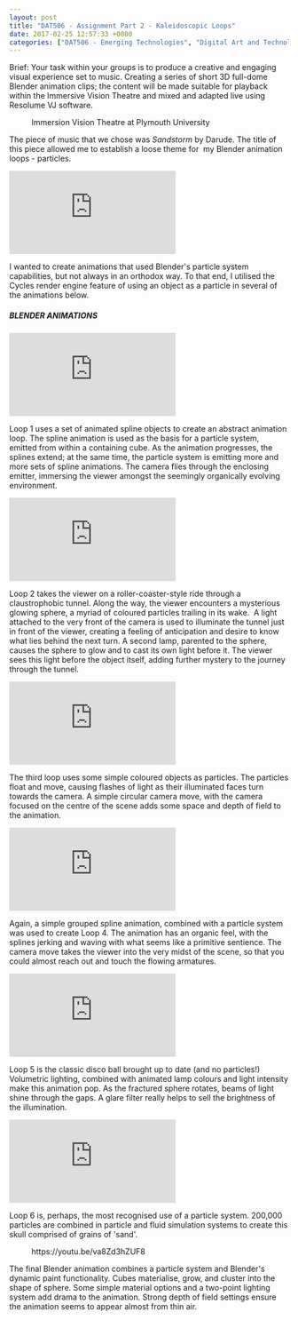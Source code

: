 ```yaml
---
layout: post
title: "DAT506 - Assignment Part 2 - Kaleidoscopic Loops"
date: 2017-02-25 12:57:33 +0000
categories: ["DAT506 - Emerging Technologies", "Digital Art and Technology"]
---
```


Brief: Your task within your groups is to produce a creative and engaging visual experience set to music. Creating a series of short 3D full-dome Blender animation clips; the content will be made suitable for playback within the Immersive Vision Theatre and mixed and adapted live using Resolume VJ software.

<figure><a href="{{ site.baseurl }}/wp-content/uploads/2023/05/ivtt-1024x820-1-300x240-1.jpg"><img src="https://www.circleseven.co.uk/wp-content/uploads/2023/05/ivtt-1024x820-1-300x240-1.jpg" alt="" class="wp-image-855"/></a><figcaption>Immersion Vision Theatre at Plymouth University</figcaption></figure>

The piece of music that we chose was *Sandstorm* by Darude. The title of this piece allowed me to establish a loose theme for &nbsp;my Blender animation loops - particles.

<div class="embed-container"><iframe src="https://www.youtube.com/embed/y6120QOlsfU" frameborder="0" allow="accelerometer; autoplay; clipboard-write; encrypted-media; gyroscope; picture-in-picture" allowfullscreen></iframe></div>

I wanted to create animations that used Blender's particle system capabilities, but not always in an orthodox way. To that end, I utilised the Cycles render engine feature of using an object as a particle in several of the animations below.

<h5>BLENDER ANIMATIONS</h5>

<div class="embed-container"><iframe src="https://www.youtube.com/embed/ryrH4ZeyIzQ" frameborder="0" allow="accelerometer; autoplay; clipboard-write; encrypted-media; gyroscope; picture-in-picture" allowfullscreen></iframe></div>

Loop 1 uses a set of animated spline objects to create an abstract animation loop. The spline animation is used as the basis for a particle system, emitted from within a containing cube. As the animation progresses, the splines extend; at the same time, the particle system is emitting more and more sets of spline animations. The camera flies through the enclosing emitter, immersing the viewer amongst the seemingly organically evolving environment.

<div class="embed-container"><iframe src="https://www.youtube.com/embed/WfGhsyjOCh4" frameborder="0" allow="accelerometer; autoplay; clipboard-write; encrypted-media; gyroscope; picture-in-picture" allowfullscreen></iframe></div>

Loop 2 takes the viewer on a roller-coaster-style ride through a claustrophobic tunnel. Along the way, the viewer encounters a mysterious glowing sphere, a myriad of coloured particles trailing in its wake.&nbsp; A light attached to the very front of the camera is used to illuminate the tunnel just in front of the viewer, creating a feeling of anticipation and desire to know what lies behind the next turn. A second lamp, parented to the sphere, causes the sphere to glow and to cast its own light before it. The viewer sees this light before the object itself, adding further mystery to the journey through the tunnel.

<div class="embed-container"><iframe src="https://www.youtube.com/embed/NBw5GVft1gQ" frameborder="0" allow="accelerometer; autoplay; clipboard-write; encrypted-media; gyroscope; picture-in-picture" allowfullscreen></iframe></div>

The third loop uses some simple coloured objects as particles. The particles float and move, causing flashes of light as their illuminated faces turn towards the camera. A simple circular camera move, with the camera focused on the centre of the scene adds some space and depth of field to the animation.

<div class="embed-container"><iframe src="https://www.youtube.com/embed/lFhML7IuqYw" frameborder="0" allow="accelerometer; autoplay; clipboard-write; encrypted-media; gyroscope; picture-in-picture" allowfullscreen></iframe></div>

Again, a simple grouped spline animation, combined with a particle system was used to create Loop 4. The animation has an organic feel, with the splines jerking and waving with what seems like a primitive sentience. The camera move takes the viewer into the very midst of the scene, so that you could almost reach out and touch the flowing armatures.

<div class="embed-container"><iframe src="https://www.youtube.com/embed/rd94o9dy4yA" frameborder="0" allow="accelerometer; autoplay; clipboard-write; encrypted-media; gyroscope; picture-in-picture" allowfullscreen></iframe></div>

Loop 5 is the classic disco ball brought up to date (and no particles!) Volumetric lighting, combined with animated lamp colours and light intensity make this animation pop. As the fractured sphere rotates, beams of light shine through the gaps. A glare filter really helps to sell the brightness of the illumination.

<div class="embed-container"><iframe src="https://www.youtube.com/embed/iYYVkFw4iDE" frameborder="0" allow="accelerometer; autoplay; clipboard-write; encrypted-media; gyroscope; picture-in-picture" allowfullscreen></iframe></div>

Loop 6 is, perhaps, the most recognised use of a particle system. 200,000 particles are combined in particle and fluid simulation systems to create this skull comprised of grains of 'sand'.

<figure><div>
https://youtu.be/va8Zd3hZUF8
</div></figure>

The final Blender animation combines a particle system and Blender's dynamic paint functionality. Cubes materialise, grow, and cluster into the shape of sphere. Some simple material options and a two-point lighting system add drama to the animation. Strong depth of field settings ensure the animation seems to appear almost from thin air.
